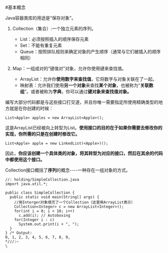 #基本概念

Java容器类库的用途是“保存对象”。

1. Collection（集合）:一个独立元素的序列。

	* List：必须按照插入的顺序保存元素
	* Set：不能有重复元素
	* Queue：按照排队规则来确定对象的产生顺序（通常与它们被插入的顺序相同）
	
2. Map：一组成对的“键值对”对象，允许你使用键来查找值。

	* ArrayList：允许你**使用数字来查找值**，它将数字与对象关联在了一起。
	* 映射表：允许我们使用**另一个对象**来查找**某个对象**，也被称为“**关联数组**”。或者被称为**字典**，你可以通过**键对象来查找值对象。**


编写大部分代码都是与这些接口打交道，并且你唯一需要指定所使用精确类型的地方就是在你创建的时候：

`List<Apple> apples = new ArrayList<Apple>();`

这是ArrayList已经被向上转型为List。**使用接口的目的在于如果你需要去修改你的实现，你所需的只是在创建时修改它。**

`List<Apple> apple = new LinkedList(<Apple>)();`

因此，**你应该创建一个具体类的对象，将其转型为对应的接口，然后在其余的代码中都使用这个接口。**

Collection接口概括了**序列**的概念----一种存在一组对象的方式。

```
//: holding/SimpleCollection.java
import java.util.*;

public class SimpleCollection {
  public static void main(String[] args) {
    //用Interger对象填充了一个Collection（这里用ArrayList表示）
    Collection<Integer> c = new ArrayList<Integer>();
    for(int i = 0; i < 10; i++)
      c.add(i); // Autoboxing
    for(Integer i : c)
      System.out.print(i + ", ");
  }
} /* Output:
0, 1, 2, 3, 4, 5, 6, 7, 8, 9,
*///:~
\

```